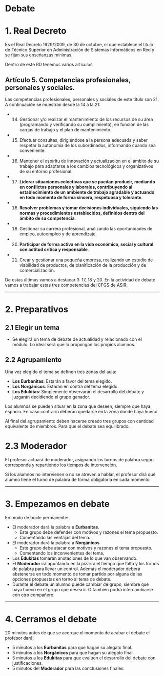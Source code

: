 
# Debate

# 1. Real Decreto

Es el Real Decreto 1629/2009, de 30 de octubre,  el que establece el título de Técnico Superior en Administración de Sistemas Informáticos en Red y se fijan sus enseñanzas mínimas.

Dentro de este RD tenemos varios artículos.

## Artículo 5. Competencias profesionales, personales y sociales.

Las competencias profesionales, personales y sociales de este título son 21. A continuación se muestran desde la 14 a la 21:

* 14. Gestionar y/o realizar el mantenimiento de los recursos de su área (programando y verificando su cumplimiento), en función de las cargas de trabajo y el plan de mantenimiento.
* 15. Efectuar consultas, dirigiéndose a la persona adecuada y saber respetar la autonomía de los subordinados, informando cuando sea conveniente.
* 16. Mantener el espíritu de innovación y actualización en el ámbito de su trabajo para adaptarse a los cambios tecnológicos y organizativos de su entorno profesional.
* 17. **Liderar situaciones colectivas que se puedan producir, mediando en conflictos personales y laborales, contribuyendo al establecimiento de un ambiente de trabajo agradable y actuando en todo momento de forma sincera, respetuosa y tolerante**.
* 18. **Resolver problemas y tomar decisiones individuales, siguiendo las normas y procedimientos establecidos, definidos dentro del ámbito de su competencia**.
* 19. Gestionar su carrera profesional, analizando las oportunidades de empleo, autoempleo y de aprendizaje.
* 20. **Participar de forma activa en la vida económica, social y cultural con actitud crítica y responsable**.
* 21. Crear y gestionar una pequeña empresa, realizando un estudio de viabilidad de productos, de planificación de la producción y de comercialización.

De estas últimas vamos a destacar 3: 17, 18 y 20. En la actividad de debate vamos a trabajar estas tres competencias del CFGS de ASIR.

---

# 2. Preparativos

## 2.1 Elegir un tema

* Se elegirá un tema de debate de actualidad y relacionado con el módulo.
Lo ideal será que lo propongan los propios alumnos.

## 2.2 Agrupamiento

Una vez elegido el tema se definen tres zonas del aula:
* **Los Eurbanitas**: Estarán a favor del tema elegido.
* **Los Norgánicos**: Estarán en contra del tema elegido.
* **Los Edukitas**: Simplemente observarán el desarrollo del debate y juzgarán decidiendo el grupo ganador.

Los alumnos se pueden situar en la zona que deseen, siempre que haya
espacio. En caso contrario deberán quedarse en la zona donde haya hueco.

Al final del agrupamiento deben hacerse creado tres grupos con cantidad equivalente de miembros. Para que el debate sea equilibrado.

# 2.3 Moderador

El profesor actuará de moderador, asignando los turnos de palabra según corresponda y repartiendo los tiempos de intervención.

Si los alumnos no intervienen o no se atreven a hablar, el profesor dirá qué alumno tiene el turno de palabra de forma obligatoria en cada momento.

---

# 3. Empezamos en debate

En modo de bucle permanente:
* El moderador dará la palabra a **Eurbanitas**.
    * Este grupo debe defender con motivos y razones el tema propuesto.
    * Comentando las ventajas del tema.
* El moderador dará la palabra a **Norgánicos**
    * Este grupo debe atacar con motivos y razones el tema propuesto.
    * Comentando los inconvenientes del tema.
* Los **Edukitas** tomarán anotaciones de lo que van observando.
* El **Moderador** irá apuntando en la pizarra el tiempo que falta y los turnos de palabra para llevar un control. Además el moderador deberá abstenerse en todo momento de tomar partido por alguna de las opciones propuestas en torno al tema de debate.
* Durante el debate un alumno puede cambiar de grupo, siembre que
haya hueco en el grupo que desea ir. O también podrá intercambiarse
con otro compañero.

---

# 4. Cerramos el debate

20 minutos antes de que se acerque el momento de acabar el debate el profesor dará:
* 5 minutos a los **Eurbanitas** para que hagan su alegato final.
* 5 minutos a los **Norgánicos** para que hagan su alegato final.
* 5 minutos a los **Edukitas** para que evalúen el desarrollo del debate con justificaciones.
* 5 minutos del **Moderador** para las conclusiones finales.
